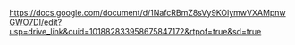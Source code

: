 https://docs.google.com/document/d/1NafcRBmZ8sVy9KOlymwVXAMpnwGWO7DI/edit?usp=drive_link&ouid=101882833958675847172&rtpof=true&sd=true
